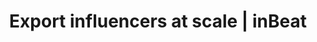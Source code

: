 ---
title: Export influencers at scale | inBeat
description: >-
  inBeat allows you to export campaigns in bulk, so that you can save numerous
  hours browsing through Instagram.
pagetitle: Export
sections:
  - title: Export
    description: >-
      Once you’re influencer list is done, we make it simple for you to export contact information.
    icon: features-export-icon
    link:
      text: CSV Export Example &#8595;
      url: https://docs.google.com/spreadsheets/d/1b0GX1aPT7152YJ8LNzSFd-mGHzvvUT0319TOjrNEn5M/edit?usp=sharing
      external: true
    image: /images/features-export-screenshot.png
    points:
      - title: Basic Info
        description: >-
          Their Username, E-mail, Profile URL, Location, Language & Influencer Website.
      - title: Account Info
        description: >-
          Their Follower count, Following. Business Account: True/False. Account category 
  - title: Contact
    description: >-
      With Influencer’s contact information, you can contact them with ease using the outreach tool of your choice.
      We recommend [GMass](https://www.gmass.co/) or [Mailshake](https://mailshake.com/).
    icon: features-contact-icon
    link:
      text: "*You can't contact through inBeat for now"
      url: "#no-outreach"
      external: false
    image: /images/features-contact-screenshot.png
    points:
      - title: By E-Mail
        description: >-
          You can import the CSV directly into a mass E-mail client or contact the influencers directly.
      - title: By Direct Message
        description: >-
          You can send them a message by their respective social media. 
---